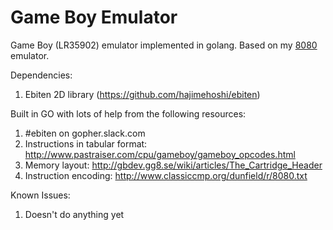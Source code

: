 # Game Boy Emulator

Game Boy (LR35902) emulator implemented in golang. Based on my [8080](https://github.com/Insood/8080) emulator.

Dependencies:
1) Ebiten 2D library (https://github.com/hajimehoshi/ebiten)

Built in GO with lots of help from the following resources:
1) #ebiten on gopher.slack.com
2) Instructions in tabular format: http://www.pastraiser.com/cpu/gameboy/gameboy_opcodes.html
3) Memory layout: http://gbdev.gg8.se/wiki/articles/The_Cartridge_Header
4) Instruction encoding: http://www.classiccmp.org/dunfield/r/8080.txt

Known Issues:
1) Doesn't do anything yet